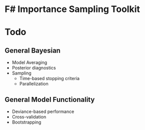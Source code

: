 # F# Importance Sampling Toolkit


# Todo

## General Bayesian
* Model Averaging
* Posterior diagnostics
* Sampling
    * Time-based stopping criteria
    * Parallelization

## General Model Functionality
* Deviance-based performance
* Cross-validation
* Bootstrapping